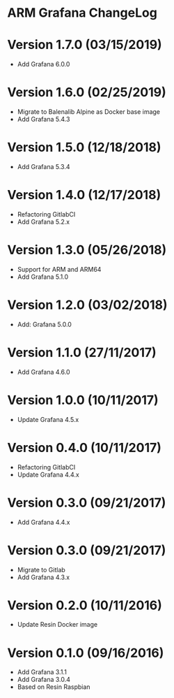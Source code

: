 ARM Grafana ChangeLog
=================================

# Version 1.7.0 (03/15/2019)

- Add Grafana 6.0.0

# Version 1.6.0 (02/25/2019)

- Migrate to Balenalib Alpine as Docker base image
- Add Grafana 5.4.3

# Version 1.5.0 (12/18/2018)

- Add Grafana 5.3.4

# Version 1.4.0 (12/17/2018)

- Refactoring GitlabCI
- Add Grafana 5.2.x

# Version 1.3.0 (05/26/2018)

- Support for ARM and ARM64
- Add Grafana 5.1.0

# Version 1.2.0 (03/02/2018)

- Add: Grafana 5.0.0

# Version 1.1.0 (27/11/2017)

- Add Grafana 4.6.0

# Version 1.0.0 (10/11/2017)

- Update Grafana 4.5.x

# Version 0.4.0 (10/11/2017)

- Refactoring GitlabCI
- Update Grafana 4.4.x

# Version 0.3.0 (09/21/2017)

- Add Grafana 4.4.x

# Version 0.3.0 (09/21/2017)

- Migrate to Gitlab
- Add Grafana 4.3.x

# Version 0.2.0 (10/11/2016)

- Update Resin Docker image

# Version 0.1.0 (09/16/2016)

- Add Grafana 3.1.1
- Add Grafana 3.0.4
- Based on Resin Raspbian
